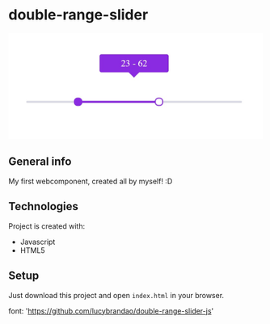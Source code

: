 # double-range-slider

![My double-range-slider](./double-range-slider-example.jpeg)

## General info
My first webcomponent, created all by myself! :D

## Technologies
Project is created with:
* Javascript
* HTML5

## Setup
Just download this project and open `index.html` in your browser.

font: 'https://github.com/lucybrandao/double-range-slider-js'

